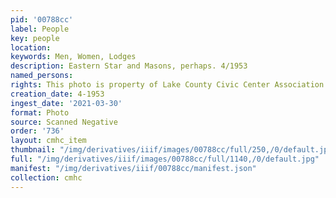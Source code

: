 ```yaml
---
pid: '00788cc'
label: People
key: people
location: 
keywords: Men, Women, Lodges
description: Eastern Star and Masons, perhaps. 4/1953
named_persons: 
rights: This photo is property of Lake County Civic Center Association.
creation_date: 4-1953
ingest_date: '2021-03-30'
format: Photo
source: Scanned Negative
order: '736'
layout: cmhc_item
thumbnail: "/img/derivatives/iiif/images/00788cc/full/250,/0/default.jpg"
full: "/img/derivatives/iiif/images/00788cc/full/1140,/0/default.jpg"
manifest: "/img/derivatives/iiif/00788cc/manifest.json"
collection: cmhc
---
```

